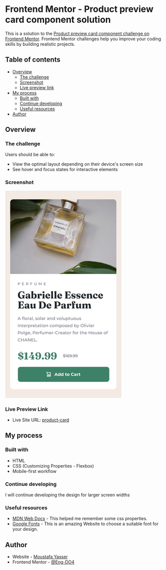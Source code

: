 # Frontend Mentor - Product preview card component solution

This is a solution to the [Product preview card component challenge on Frontend Mentor](https://www.frontendmentor.io/challenges/product-preview-card-component-GO7UmttRfa). Frontend Mentor challenges help you improve your coding skills by building realistic projects. 

## Table of contents

- [Overview](#overview)
  - [The challenge](#the-challenge)
  - [Screenshot](#screenshot)
  - [Live preview link](#live-preview-link)
- [My process](#my-process)
  - [Built with](#built-with)
  - [Continue developing](#continue-developing)
  - [Useful resources](#useful-resources)
- [Author](#author)

## Overview

### The challenge

Users should be able to:

- View the optimal layout depending on their device's screen size
- See hover and focus states for interactive elements

### Screenshot

![For mobile screens](./design/mobile-design.jpg)

### Live Preview Link

- Live Site URL: [product-card](https://eng-do4.github.io/Frontend_Mentor_Challenges/product-preview-card-component/index.html)

## My process

### Built with

- HTML
- CSS (Customizing Properties - Flexbox)
- Mobile-first workflow

### Continue developing

I will continue developing the design for larger screen widths

### Useful resources

- [MDN Web Docs](https://developer.mozilla.org) - This helped me remember some css properties.
- [Google Fonts](https://fonts.google.com/) - This is an amazing Website to choose a suitable font for your design.

## Author

- Website - [Moustafa Yasser](https://end-do4.github.io/portfolio)
- Frontend Mentor - [@Eng-DO4](https://www.frontendmentor.io/profile/Eng-DO4)
